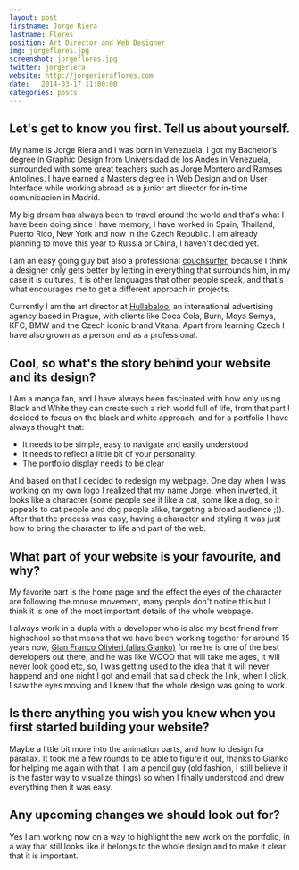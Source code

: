 ```yaml
---
layout: post
firstname: Jorge Riera
lastname: Flores
position: Art Director and Web Designer
img: jorgeflores.jpg
screenshot: jorgeflores.jpg
twitter: jorgeriera
website: http://jorgerieraflores.com
date:   2014-03-17 11:00:00
categories: posts
---
```


## Let's get to know you first. Tell us about yourself.

My name is Jorge Riera and I was born in Venezuela, I got my Bachelor’s degree in Graphic Design from Universidad de los Andes in Venezuela, surrounded with some great teachers such as Jorge Montero and Ramses Antolines. I have earned a Masters degree in Web Design and on User Interface while working abroad as a junior art director for in-time comunicacion in Madrid.

My big dream has always been to travel around the world and that's what I have been doing since I have memory, I have worked in Spain, Thailand, Puerto Rico, New York and now in the Czech Republic. I am already planning to move this year to Russia or China, I haven't decided yet.

I am an easy going guy but also a professional [couchsurfer](http://couchsurfing.org), because I think a designer only gets better by letting in everything that surrounds him, in my case it is cultures, it is other languages that other people speak, and that's what encourages me to get a different approach in projects.

Currently I am the art director at [Hullabaloo](http://www.hullabaloo-eu.com), an international advertising agency based in Prague, with clients like Coca Cola, Burn, Moya Semya, KFC, BMW and the Czech iconic brand Vitana. Apart from learning Czech I have also grown as a person and as a professional.

## Cool, so what's the story behind your website and its design?

I Am a manga fan, and I have always been fascinated with how only using Black and White they can create such a rich world full of life, from that part I decided to focus on the black and white approach, and for a portfolio I have always thought that:

- It needs to be simple, easy to navigate and easily understood
- It needs to reflect a little bit of your personality.
- The portfolio display needs to be clear

And based on that I decided to redesign my webpage. One day when I was working on my own logo I realized that my name Jorge, when inverted, it looks like a character (some people see it like a cat, some like a dog, so it appeals to cat people and dog people alike, targeting a broad audience ;)). After that the process was easy, having a character and styling it was just how to bring the character to life and part of the web.

## What part of your website is your favourite, and why?

My favorite part is the home page and the effect the eyes of the character are following the mouse movement, many people don't notice this but I think it is one of the most important details of the whole webpage.

I always work in a dupla with a developer who is also my best friend from highschool so that means that we have been working together for around 15 years now, [Gian Franco Olivieri (alias Gianko)](http://giank.us/) for me he is one of the best developers out there, and he was like WOOO that will take me ages, it will never look good etc, so, I was getting used to the idea that it will never happend and one night I got and email that said check the link, when I click, I saw the eyes moving and I knew that the whole design was going to work.

## Is there anything you wish you knew when you first started building your website?

Maybe a little bit more into the animation parts, and how to design for parallax. It took me a few rounds to be able to figure it out, thanks to Gianko for helping me again with that. I am a pencil guy (old fashion, I still believe it is the faster way to visualize things) so when I finally understood and drew everything then it was easy.

## Any upcoming changes we should look out for?

Yes I am working now on a way to highlight the new work on the portfolio, in a way that still looks like it belongs to the whole design and to make it clear that it is important.
